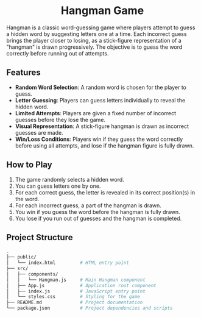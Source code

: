 <h1 align="center">Hangman Game</h1>


Hangman is a classic word-guessing game where players attempt to guess a hidden word by suggesting letters one at a time. Each incorrect guess brings the player closer to losing, as a stick-figure representation of a "hangman" is drawn progressively. The objective is to guess the word correctly before running out of attempts.

## Features

- **Random Word Selection**: A random word is chosen for the player to guess.
- **Letter Guessing**: Players can guess letters individually to reveal the hidden word.
- **Limited Attempts**: Players are given a fixed number of incorrect guesses before they lose the game.
- **Visual Representation**: A stick-figure hangman is drawn as incorrect guesses are made.
- **Win/Loss Conditions**: Players win if they guess the word correctly before using all attempts, and lose if the hangman figure is fully drawn.

## How to Play

1. The game randomly selects a hidden word.
2. You can guess letters one by one.
3. For each correct guess, the letter is revealed in its correct position(s) in the word.
4. For each incorrect guess, a part of the hangman is drawn.
5. You win if you guess the word before the hangman is fully drawn.
6. You lose if you run out of guesses and the hangman is completed.

## Project Structure

```bash
.
├── public/
│   └── index.html         # HTML entry point
├── src/
│   ├── components/
│   │   └── Hangman.js     # Main Hangman component
│   ├── App.js             # Application root component
│   ├── index.js           # JavaScript entry point
│   └── styles.css         # Styling for the game
├── README.md              # Project documentation
└── package.json           # Project dependencies and scripts
